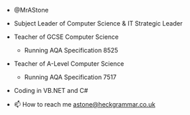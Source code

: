 - @MrAStone
- Subject Leader of Computer Science & IT Strategic Leader
- Teacher of GCSE Computer Science
  - Running AQA Specification 8525
- Teacher of A-Level Computer Science
  - Running AQA Specification 7517
- Coding in VB.NET and C#

- 📫 How to reach me astone@heckgrammar.co.uk

<!---
MrAStone/MrAStone is a ✨ special ✨ repository because its `README.md` (this file) appears on your GitHub profile.
You can click the Preview link to take a look at your changes.
--->

